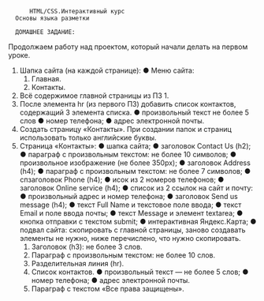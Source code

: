           HTML/CSS.Интерактивный курс
      Основы языка разметки

      ДОМАШНЕЕ ЗАДАНИЕ:
Продолжаем работу над проектом, который начали делать на первом уроке.
1. Шапка сайта (на каждой странице):
  ● Меню сайта:
    1. Главная.
    2. Контакты.
2. Всё содержимое главной страницы из ПЗ 1.
3. После элемента hr (из первого ПЗ) добавить список контактов, содержащий 3
элемента списка.
  ● произвольный текст не более 5 слов
  ● номер телефона;
  ● адрес электронной почты.
4. Создать страницу «Контакты». При создании папок и страниц использовать
только английские буквы.
5. Страница «Контакты»:
  ● шапка сайта;
  ● заголовок Contact Us (h2);
  ● параграф с произвольным текстом: не более 10 символов;
  ● произвольное изображение (не более 350px);
  ● заголовок Address (h4);
  ● параграф с произвольным текстом: не более 7 символов;
  ● спзаголовок Phone (h4);
  ● исок из 2 номеров телефонов;
  ● заголовок Online service (h4);
  ● список из 2 ссылок на сайт и почту:
  ● произвольный адрес и номер телефона;
  ● заголовок Send us message (h4);
  ● текст Full Name и текстовое поле ввода;
  ● текст Email и поле ввода почты;
  ● текст Message и элемент textarea;
  ● кнопка отправки с текстом submit;
  ● интерактивная Яндекс.Карта;
  ● подвал сайта: скопировать с главной страницы, заново создавать элементы не нужно,
  ниже перечислено, что нужно скопировать.
      1. Заголовок (h3): не более 3 слов.
      2. Параграф с произвольным текстом: не более 10 слов.
      3. Разделительная линия (hr).
      4. Список контактов.
          ● произвольный текст — не более 5 слов;
          ● номер телефона;
          ● адрес электронной почты.
      5. Параграф с текстом «Все права защищены».
